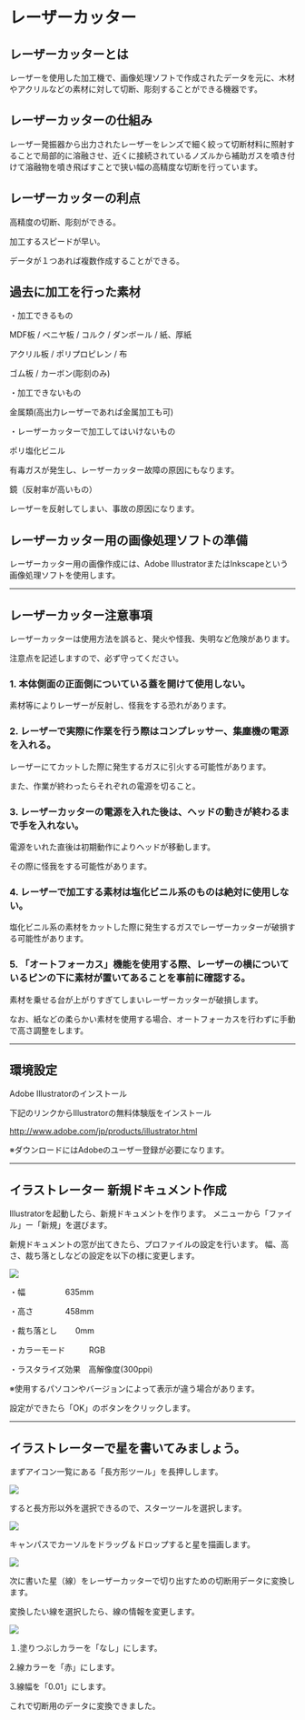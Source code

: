 # レーザーカッター

## レーザーカッターとは

レーザーを使用した加工機で、画像処理ソフトで作成されたデータを元に、木材やアクリルなどの素材に対して切断、彫刻することができる機器です。

## レーザーカッターの仕組み

レーザー発振器から出力されたレーザーをレンズで細く絞って切断材料に照射することで局部的に溶融させ、近くに接続されているノズルから補助ガスを噴き付けて溶融物を噴き飛ばすことで狭い幅の高精度な切断を行っています。

## レーザーカッターの利点

高精度の切断、彫刻ができる。

加工するスピードが早い。

データが１つあれば複数作成することができる。


## 過去に加工を行った素材
・加工できるもの

MDF板 / ベニヤ板 / コルク / ダンボール / 紙、厚紙 

アクリル板 / ポリプロピレン / 布 

ゴム板 / カーボン(彫刻のみ)


・加工できないもの

金属類(高出力レーザーであれば金属加工も可)


・レーザーカッターで加工してはいけないもの

ポリ塩化ビニル

 有毒ガスが発生し、レーザーカッター故障の原因にもなります。

鏡（反射率が高いもの） 

 レーザーを反射してしまい、事故の原因になります。


## レーザーカッター用の画像処理ソフトの準備

レーザーカッター用の画像作成には、Adobe IllustratorまたはInkscapeという画像処理ソフトを使用します。

<hr>

## レーザーカッター注意事項

レーザーカッターは使用方法を誤ると、発火や怪我、失明など危険があります。 

注意点を記述しますので、必ず守ってください。

### 1. 本体側面の正面側についている蓋を開けて使用しない。 

素材等によりレーザーが反射し、怪我をする恐れがあります。

### 2. レーザーで実際に作業を行う際はコンプレッサー、集塵機の電源を入れる。 

レーザーにてカットした際に発生するガスに引火する可能性があります。 

また、作業が終わったらそれぞれの電源を切ること。

### 3. レーザーカッターの電源を入れた後は、ヘッドの動きが終わるまで手を入れない。 

電源をいれた直後は初期動作によりヘッドが移動します。 

その際に怪我をする可能性があります。

### 4. レーザーで加工する素材は塩化ビニル系のものは絶対に使用しない。 

塩化ビニル系の素材をカットした際に発生するガスでレーザーカッターが破損する可能性があります。

### 5. 「オートフォーカス」機能を使用する際、レーザーの横についているピンの下に素材が置いてあることを事前に確認する。 

素材を乗せる台が上がりすぎてしまいレーザーカッターが破損します。 

なお、紙などの柔らかい素材を使用する場合、オートフォーカスを行わずに手動で高さ調整をします。

<hr>

## 環境設定

Adobe Illustratorのインストール 

下記のリンクからIllustratorの無料体験版をインストール 

http://www.adobe.com/jp/products/illustrator.html

※ダウンロードにはAdobeのユーザー登録が必要になります。

<hr>

## イラストレーター 新規ドキュメント作成

Illustratorを起動したら、新規ドキュメントを作ります。 メニューから「ファイル」ー「新規」を選びます。

新規ドキュメントの窓が出てきたら、プロファイルの設定を行います。 幅、高さ、裁ち落としなどの設定を以下の様に変更します。

![](./images/lc00.png)

・幅　　　　　635mm

・高さ　　　　458mm

・裁ち落とし　　 0mm 

・カラーモード　　　RGB

・ラスタライズ効果　高解像度(300ppi)

※使用するパソコンやバージョンによって表示が違う場合があります。

設定ができたら「OK」のボタンをクリックします。 

<hr>

## イラストレーターで星を書いてみましょう。

まずアイコン一覧にある「長方形ツール」を長押しします。

![](./images/lc01.png)

すると長方形以外を選択できるので、スターツールを選択します。

![](./images/lc02.png)

キャンパスでカーソルをドラッグ＆ドロップすると星を描画します。

![](./images/lc03.png)

次に書いた星（線）をレーザーカッターで切り出すための切断用データに変換します。

変換したい線を選択したら、線の情報を変更します。

![](./images/lc04.png)

１.塗りつぶしカラーを「なし」にします。

2.線カラーを「赤」にします。

3.線幅を「0.01」にします。

これで切断用のデータに変換できました。





